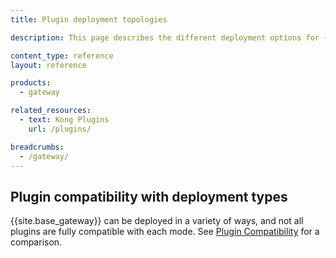 ```yaml
---
title: Plugin deployment topologies

description: This page describes the different deployment options for {{site.base_gateway}}.

content_type: reference
layout: reference

products:
  - gateway

related_resources:
  - text: Kong Plugins
    url: /plugins/

breadcrumbs:
  - /gateway/
---
```


## Plugin compatibility with deployment types

{{site.base_gateway}} can be deployed in a variety of ways, and not all plugins
are fully compatible with each mode. See [Plugin Compatibility](https://docs.konghq.com/hub/plugins/compatibility#plugin-compatibility)
for a comparison.
